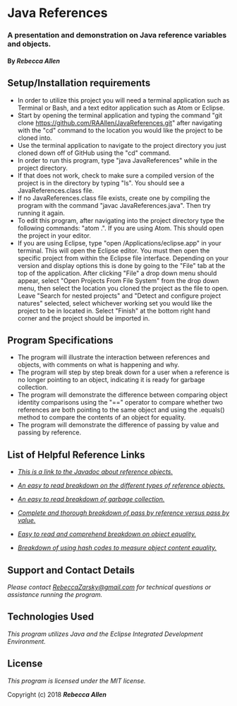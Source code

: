 # Java References

### A presentation and demonstration on Java reference variables and objects.

#### By _**Rebecca Allen**_

## Setup/Installation requirements

* In order to utilize this project you will need a terminal application such as Terminal or Bash, and a text editor application such as Atom or Eclipse.
* Start by opening the terminal application and typing the command "git clone https://github.com/RAAllen/JavaReferences.git" after navigating with the "cd" command to the location you would like the project to be cloned into.
* Use the terminal application to navigate to the project directory you just cloned down off of GitHub using the "cd" command.
* In order to run this program, type "java JavaReferences" while in the project directory.
* If that does not work, check to make sure a compiled version of the project is in the directory by typing "ls". You should see a JavaReferences.class file.
* If no JavaReferences.class file exists, create one by compiling the program with the command "javac JavaReferences.java". Then try running it again.
* To edit this program, after navigating into the project directory type the following commands: "atom .". If you are using Atom. This should open the project in your editor.
* If you are using Eclipse, type "open /Applications/eclipse.app" in your terminal. This will open the Eclipse editor. You must then open the specific project from within the Eclipse file interface. Depending on your version and display options this is done by going to the "File" tab at the top of the application. After clicking "File" a drop down menu should appear, select "Open Projects From File System" from the drop down menu, then select the location you cloned the project as the file to open. Leave "Search for nested projects" and "Detect and configure project natures" selected, select whichever working set you would like the project to be in located in. Select "Finish" at the bottom right hand corner and the project should be imported in.

## Program Specifications

* The program will illustrate the interaction between references and objects, with comments on what is happening and why.
* The program will step by step break down for a user when a reference is no longer pointing to an object, indicating it is ready for garbage collection.
* The program will demonstrate the difference between comparing object identity comparisons using the "==" operator to compare whether two references are both pointing to the same object and using the .equals() method to compare the contents of an object for equality.
* The program will demonstrate the difference of passing by value and passing by reference.

## List of Helpful Reference Links

* [_This is a link to the Javadoc about reference objects._](https://docs.oracle.com/javase/7/docs/api/java/lang/ref/Reference.html)
	
* [_An easy to read breakdown on the different types of reference objects._](https://www.geeksforgeeks.org/types-references-java/)
	
* [_An easy to read breakdown of garbage collection._](https://www.geeksforgeeks.org/garbage-collection-java/)
	
* [_Complete and thorough breakdown of pass by reference versus pass by value._](https://dzone.com/articles/pass-by-value-vs-reference-in-java)
	
* [_Easy to read and comprehend breakdown on object equality._](https://dzone.com/articles/object-identity-and-equality-in-java)
	
* [_Breakdown of using hash codes to measure object content equality._](https://marcus-biel.com/hashcode-and-equals/)
	

## Support and Contact Details

_Please contact RebeccaZarsky@gmail.com for technical questions or assistance running the program._

## Technologies Used

_This program utilizes Java and the Eclipse Integrated Development Environment._

## License

_This program is licensed under the MIT license._

Copyright (c) 2018 **_Rebecca Allen_**
